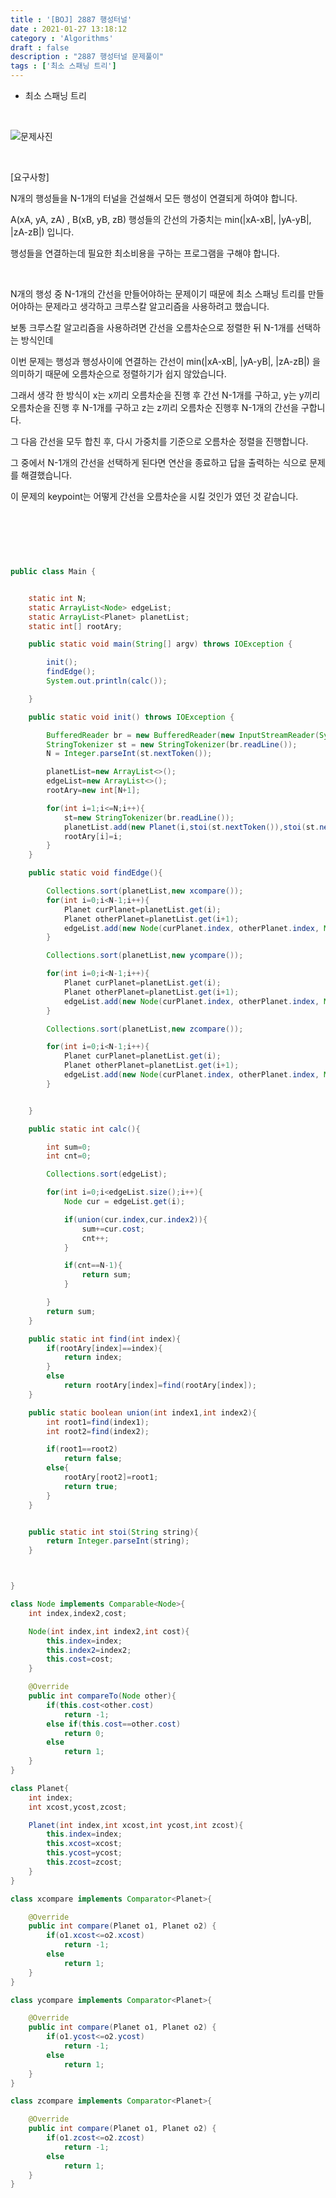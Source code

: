 ```yaml
---
title : '[BOJ] 2887 행성터널'
date : 2021-01-27 13:18:12
category : 'Algorithms'
draft : false
description : "2887 행성터널 문제풀이"
tags : ['최소 스패닝 트리']
---
```


* 최소 스패닝 트리

<br/>

![문제사진](https://user-images.githubusercontent.com/57346393/106080967-718e4700-615b-11eb-86f9-6d07a14461e5.png)

<br/>

[요구사항]

N개의 행성들을 N-1개의 터널을 건설해서 모든 행성이 연결되게 하여야 합니다. 

A(xA, yA, zA) , B(xB, yB, zB) 행성들의 간선의 가중치는 min(|xA-xB|, |yA-yB|, |zA-zB|) 입니다.

행성들을 연결하는데 필요한 최소비용을 구하는 프로그램을 구해야 합니다.

<br/>

N개의 행성 중 N-1개의 간선을 만들어야하는 문제이기 때문에 최소 스패닝 트리를 만들어야하는 문제라고 생각하고 크루스칼 알고리즘을 사용하려고 했습니다.

보통 크루스칼 알고리즘을 사용하려면 간선을 오름차순으로 정렬한 뒤 N-1개를 선택하는 방식인데

이번 문제는 행성과 행성사이에 연결하는 간선이 min(|xA-xB|, |yA-yB|, |zA-zB|) 을 의미하기 때문에 오름차순으로 정렬하기가 쉽지 않았습니다.

그래서 생각 한 방식이 x는 x끼리 오름차순을 진행 후 간선 N-1개를 구하고, y는 y끼리 오름차순을 진행 후 N-1개를 구하고 z는 z끼리 오름차순 진행후 N-1개의 간선을 구합니다.

그 다음 간선을 모두 합친 후, 다시 가중치를 기준으로 오름차순 정렬을 진행합니다.

그 중에서 N-1개의 간선을 선택하게 된다면 연산을 종료하고 답을 출력하는 식으로 문제를 해결했습니다.

이 문제의 keypoint는 어떻게 간선을 오름차순을 시킬 것인가 였던 것 같습니다.

<br/> <br/>

```java



public class Main {


    static int N;
    static ArrayList<Node> edgeList;
    static ArrayList<Planet> planetList;
    static int[] rootAry;

    public static void main(String[] argv) throws IOException {

        init();
        findEdge();
        System.out.println(calc());

    }

    public static void init() throws IOException {

        BufferedReader br = new BufferedReader(new InputStreamReader(System.in));
        StringTokenizer st = new StringTokenizer(br.readLine());
        N = Integer.parseInt(st.nextToken());

        planetList=new ArrayList<>();
        edgeList=new ArrayList<>();
        rootAry=new int[N+1];

        for(int i=1;i<=N;i++){
            st=new StringTokenizer(br.readLine());
            planetList.add(new Planet(i,stoi(st.nextToken()),stoi(st.nextToken()),stoi(st.nextToken())));
            rootAry[i]=i;
        }
    }

    public static void findEdge(){

        Collections.sort(planetList,new xcompare());
        for(int i=0;i<N-1;i++){
            Planet curPlanet=planetList.get(i);
            Planet otherPlanet=planetList.get(i+1);
            edgeList.add(new Node(curPlanet.index, otherPlanet.index, Math.abs(curPlanet.xcost- otherPlanet.xcost)));
        }

        Collections.sort(planetList,new ycompare());

        for(int i=0;i<N-1;i++){
            Planet curPlanet=planetList.get(i);
            Planet otherPlanet=planetList.get(i+1);
            edgeList.add(new Node(curPlanet.index, otherPlanet.index, Math.abs(curPlanet.ycost- otherPlanet.ycost)));
        }

        Collections.sort(planetList,new zcompare());

        for(int i=0;i<N-1;i++){
            Planet curPlanet=planetList.get(i);
            Planet otherPlanet=planetList.get(i+1);
            edgeList.add(new Node(curPlanet.index, otherPlanet.index, Math.abs(curPlanet.zcost- otherPlanet.zcost)));
        }


    }

    public static int calc(){

        int sum=0;
        int cnt=0;

        Collections.sort(edgeList);

        for(int i=0;i<edgeList.size();i++){
            Node cur = edgeList.get(i);

            if(union(cur.index,cur.index2)){
                sum+=cur.cost;
                cnt++;
            }

            if(cnt==N-1){
                return sum;
            }

        }
        return sum;
    }

    public static int find(int index){
        if(rootAry[index]==index){
            return index;
        }
        else
            return rootAry[index]=find(rootAry[index]);
    }

    public static boolean union(int index1,int index2){
        int root1=find(index1);
        int root2=find(index2);

        if(root1==root2)
            return false;
        else{
            rootAry[root2]=root1;
            return true;
        }
    }


    public static int stoi(String string){
        return Integer.parseInt(string);
    }



}

class Node implements Comparable<Node>{
    int index,index2,cost;

    Node(int index,int index2,int cost){
        this.index=index;
        this.index2=index2;
        this.cost=cost;
    }

    @Override
    public int compareTo(Node other){
        if(this.cost<other.cost)
            return -1;
        else if(this.cost==other.cost)
            return 0;
        else
            return 1;
    }
}

class Planet{
    int index;
    int xcost,ycost,zcost;

    Planet(int index,int xcost,int ycost,int zcost){
        this.index=index;
        this.xcost=xcost;
        this.ycost=ycost;
        this.zcost=zcost;
    }
}

class xcompare implements Comparator<Planet>{

    @Override
    public int compare(Planet o1, Planet o2) {
        if(o1.xcost<=o2.xcost)
            return -1;
        else
            return 1;
    }
}

class ycompare implements Comparator<Planet>{

    @Override
    public int compare(Planet o1, Planet o2) {
        if(o1.ycost<=o2.ycost)
            return -1;
        else
            return 1;
    }
}

class zcompare implements Comparator<Planet>{

    @Override
    public int compare(Planet o1, Planet o2) {
        if(o1.zcost<=o2.zcost)
            return -1;
        else
            return 1;
    }
}


```